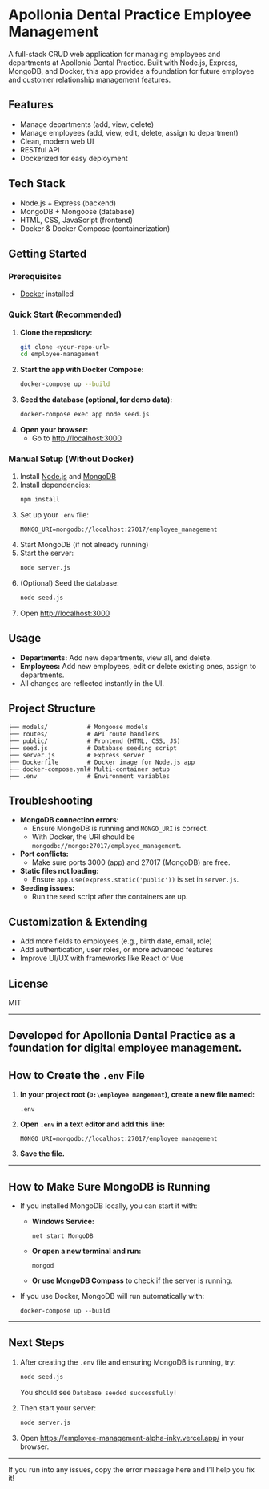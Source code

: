 # Apollonia Dental Practice Employee Management

A full-stack CRUD web application for managing employees and departments at Apollonia Dental Practice. Built with Node.js, Express, MongoDB, and Docker, this app provides a foundation for future employee and customer relationship management features.

## Features
- Manage departments (add, view, delete)
- Manage employees (add, view, edit, delete, assign to department)
- Clean, modern web UI
- RESTful API
- Dockerized for easy deployment

## Tech Stack
- Node.js + Express (backend)
- MongoDB + Mongoose (database)
- HTML, CSS, JavaScript (frontend)
- Docker & Docker Compose (containerization)

## Getting Started

### Prerequisites
- [Docker](https://www.docker.com/products/docker-desktop) installed

### Quick Start (Recommended)
1. **Clone the repository:**
   ```bash
   git clone <your-repo-url>
   cd employee-management
   ```
2. **Start the app with Docker Compose:**
   ```bash
   docker-compose up --build
   ```
3. **Seed the database (optional, for demo data):**
   ```bash
   docker-compose exec app node seed.js
   ```
4. **Open your browser:**
   - Go to [http://localhost:3000](http://localhost:3000)

### Manual Setup (Without Docker)
1. Install [Node.js](https://nodejs.org/) and [MongoDB](https://www.mongodb.com/try/download/community)
2. Install dependencies:
   ```bash
   npm install
   ```
3. Set up your `.env` file:
   ```env
   MONGO_URI=mongodb://localhost:27017/employee_management
   ```
4. Start MongoDB (if not already running)
5. Start the server:
   ```bash
   node server.js
   ```
6. (Optional) Seed the database:
   ```bash
   node seed.js
   ```
7. Open [http://localhost:3000](http://localhost:3000)

## Usage
- **Departments:** Add new departments, view all, and delete.
- **Employees:** Add new employees, edit or delete existing ones, assign to departments.
- All changes are reflected instantly in the UI.

## Project Structure
```
├── models/           # Mongoose models
├── routes/           # API route handlers
├── public/           # Frontend (HTML, CSS, JS)
├── seed.js           # Database seeding script
├── server.js         # Express server
├── Dockerfile        # Docker image for Node.js app
├── docker-compose.yml# Multi-container setup
├── .env              # Environment variables
```

## Troubleshooting
- **MongoDB connection errors:**
  - Ensure MongoDB is running and `MONGO_URI` is correct.
  - With Docker, the URI should be `mongodb://mongo:27017/employee_management`.
- **Port conflicts:**
  - Make sure ports 3000 (app) and 27017 (MongoDB) are free.
- **Static files not loading:**
  - Ensure `app.use(express.static('public'))` is set in `server.js`.
- **Seeding issues:**
  - Run the seed script after the containers are up.

## Customization & Extending
- Add more fields to employees (e.g., birth date, email, role)
- Add authentication, user roles, or more advanced features
- Improve UI/UX with frameworks like React or Vue

## License
MIT

---
**Developed for Apollonia Dental Practice as a foundation for digital employee management.** 
---

## **How to Create the `.env` File**

1. **In your project root (`D:\employee mangement`), create a new file named:**
   ```
   .env
   ```

2. **Open `.env` in a text editor and add this line:**
   ```
   MONGO_URI=mongodb://localhost:27017/employee_management
   ```

3. **Save the file.**

---

## **How to Make Sure MongoDB is Running**

- If you installed MongoDB locally, you can start it with:
  - **Windows Service:**  
    ```
    net start MongoDB
    ```
  - **Or open a new terminal and run:**  
    ```
    mongod
    ```
  - **Or use MongoDB Compass** to check if the server is running.

- If you use Docker, MongoDB will run automatically with:
  ```
  docker-compose up --build
  ```

---

## **Next Steps**

1. After creating the `.env` file and ensuring MongoDB is running, try:
   ```bash
   node seed.js
   ```
   You should see `Database seeded successfully!`

2. Then start your server:
   ```bash
   node server.js
   ```

3. Open https://employee-management-alpha-inky.vercel.app/ in your browser.

---

If you run into any issues, copy the error message here and I’ll help you fix it! 
